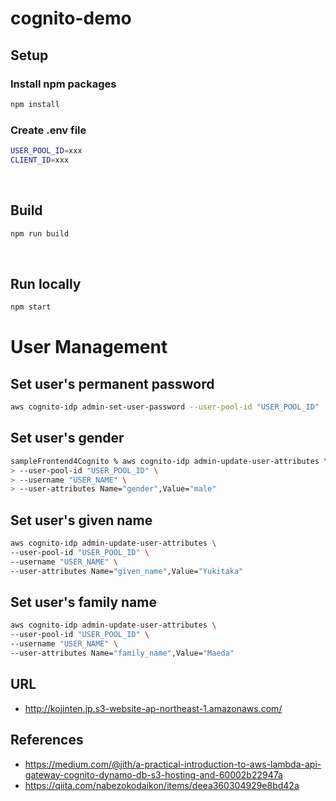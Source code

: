 # cognito-demo
## Setup
### Install npm packages
```sh
npm install
```
### Create .env file
```sh
USER_POOL_ID=xxx
CLIENT_ID=xxx
```

&nbsp;

## Build
```sh
npm run build
```

&nbsp;

## Run locally
```sh
npm start
```

# User Management
## Set user's permanent password
```sh
aws cognito-idp admin-set-user-password --user-pool-id "USER_POOL_ID"  --username "USER_NAME" --password "NEW_PASSWORD" --permanent
```

## Set user's gender
```sh
sampleFrontend4Cognito % aws cognito-idp admin-update-user-attributes \
> --user-pool-id "USER_POOL_ID" \
> --username "USER_NAME" \
> --user-attributes Name="gender",Value="male"
```

## Set user's given name
```sh
aws cognito-idp admin-update-user-attributes \
--user-pool-id "USER_POOL_ID" \
--username "USER_NAME" \
--user-attributes Name="given_name",Value="Yukitaka"
```

## Set user's family name
```sh
aws cognito-idp admin-update-user-attributes \
--user-pool-id "USER_POOL_ID" \
--username "USER_NAME" \
--user-attributes Name="family_name",Value="Maeda" 
```

## URL
- http://kojinten.jp.s3-website-ap-northeast-1.amazonaws.com/


## References
- https://medium.com/@jith/a-practical-introduction-to-aws-lambda-api-gateway-cognito-dynamo-db-s3-hosting-and-60002b22947a
- https://qiita.com/nabezokodaikon/items/deea360304929e8bd42a

